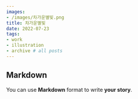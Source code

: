 ```yaml
---
images:
- /images/차가운별빛.png
title: 차가운별빛
date: 2022-07-23
tags:
- work
- illustration
- archive # all posts
---
```


## Markdown

You can use **Markdown** format to write **your story**.
